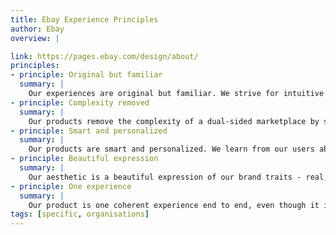 ```yaml
---
title: Ebay Experience Principles
author: Ebay
overview: |

link: https://pages.ebay.com/design/about/
principles:
- principle: Original but familiar
  summary: |
    Our experiences are original but familiar. We strive for intuitive and consistent experiences and differentiate only in places where it really matters.
- principle: Complexity removed
  summary: |
    Our products remove the complexity of a dual-sided marketplace by simplifying interactions and guiding our users.
- principle: Smart and personalized
  summary: |
    Our products are smart and personalized. We learn from our users about who they are and what they like, delivering a tailored experience.
- principle: Beautiful expression
  summary: | 
    Our aesthetic is a beautiful expression of our brand traits - real, spirited, smart and dependable.
- principle: One experience
  summary: |
    Our product is one coherent experience end to end, even though it is made up of many distinct pieces across various touchpoints and devices.
tags: [specific, organisations]
---
```


